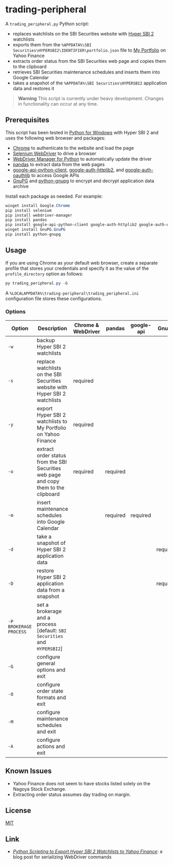 # trading-peripheral #

<!-- Python script that exports Hyper SBI 2 watchlists to Yahoo Finance,
extracts order status, and inserts maintenance schedules into Google Calendar
-->

<!-- hypersbi2 python chrome selenium webdrivermanager pandas google-api gnupg
-->

A `trading_peripheral.py` Python script:

  * replaces watchlists on the SBI Securities website with [Hyper SBI
    2](https://go.sbisec.co.jp/lp/lp_hyper_sbi2_211112.html) watchlists
  * exports them from the `%APPDATA%\SBI
    Securities\HYPERSBI2\IDENTIFIER\portfolio.json` file to [My
    Portfolio](https://finance.yahoo.com/portfolios) on Yahoo Finance
  * extracts order status from the SBI Securities web page and copies them to
    the clipboard
  * retrieves SBI Securities maintenance schedules and inserts them into Google
    Calendar
  * takes a snapshot of the `%APPDATA%\SBI Securities\HYPERSBI2` application
    data and restores it

> **Warning** This script is currently under heavy development.  Changes in
> functionality can occur at any time.

## Prerequisites ##

This script has been tested in [Python for
Windows](https://www.python.org/downloads/windows/) with Hyper SBI 2 and uses
the following web browser and packages:

  * [Chrome](https://www.google.com/chrome/) to authenticate to the website and
    load the page
  * [Selenium WebDriver](https://www.selenium.dev/documentation/webdriver/) to
    drive a browser
  * [WebDriver Manager for
    Python](https://github.com/SergeyPirogov/webdriver_manager) to
    automatically update the driver
  * [pandas](https://pandas.pydata.org/) to extract data from the web pages
  * [google-api-python-client](https://googleapis.github.io/google-api-python-client/docs/),
    [google-auth-httplib2](https://github.com/googleapis/google-auth-library-python-httplib2),
    and
    [google-auth-oauthlib](https://github.com/googleapis/google-auth-library-python-oauthlib)
    to access Google APIs
  * [GnuPG](https://gnupg.org/index.html) and
    [python-gnupg](https://docs.red-dove.com/python-gnupg/) to encrypt and
    decrypt application data archive

Install each package as needed.  For example:

``` powershell
winget install Google.Chrome
pip install selenium
pip install webdriver-manager
pip install pandas
pip install google-api-python-client google-auth-httplib2 google-auth-oauthlib
winget install GnuPG.GnuPG
pip install python-gnupg
```

## Usage ##

If you are using Chrome as your default web browser, create a separate profile
that stores your credentials and specify it as the value of the
`profile_directory` option as follows:

``` powershell
py trading_peripheral.py -G
```

A `%LOCALAPPDATA%\trading-peripheral\trading_peripheral.ini` configuration file
stores these configurations.

### Options ###

| Option                 | Description                                                                          | Chrome & WebDriver | pandas   | google-api | GnuPG    |
|------------------------|--------------------------------------------------------------------------------------|--------------------|----------|------------|----------|
| `-w`                   | backup Hyper SBI 2 watchlists                                                        |                    |          |            |          |
| `-s`                   | replace watchlists on the SBI Securities website with Hyper SBI 2 watchlists         | required           |          |            |          |
| `-y`                   | export Hyper SBI 2 watchlists to My Portfolio on Yahoo Finance                       | required           |          |            |          |
| `-o`                   | extract order status from the SBI Securities web page and copy them to the clipboard | required           | required |            |          |
| `-m`                   | insert maintenance schedules into Google Calendar                                    |                    | required | required   |          |
| `-d`                   | take a snapshot of Hyper SBI 2 application data                                      |                    |          |            | required |
| `-D`                   | restore Hyper SBI 2 application data from a snapshot                                 |                    |          |            | required |
| `-P BROKERAGE PROCESS` | set a brokerage and a process [default: `SBI Securities` and `HYPERSBI2`]            |                    |          |            |          |
| `-G`                   | configure general options and exit                                                   |                    |          |            |          |
| `-O`                   | configure order state formats and exit                                               |                    |          |            |          |
| `-M`                   | configure maintenance schedules and exit                                             |                    |          |            |          |
| `-A`                   | configure actions and exit                                                           |                    |          |            |          |

## Known Issues ##

  * Yahoo Finance does not seem to have stocks listed solely on the Nagoya
    Stock Exchange.
  * Extracting order status assumes day trading on margin.

## License ##

[MIT](LICENSE.md)

## Link ##

  * [*Python Scripting to Export Hyper SBI 2 Watchlists to Yahoo
    Finance*](https://carmine560.blogspot.com/2023/02/python-scripting-to-export-hyper-sbi-2.html):
    a blog post for serializing WebDriver commands
